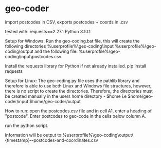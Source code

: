 # geo-coder
 import postcodes in CSV, exports postcodes + coords in .csv
 
tested with:
requests==2.27.1
Python 3.10.1

Setup for Windows:
Run the geo-coding.bat file, this will create the following directories
%userprofile%\geo-coding\input
%userprofile%\geo-coding\output
and the following file:
%userprofile%\geo-coding\input\postcodes.csv

Install the requests library for Python if not already installed.
pip install requests

Setup for Linux:
The geo-coding.py file uses the pathlib library and therefore is able to use both Linux and Windows file structures, however, there is no script to create the directories.
Therefore, the directories must be created manually in the users home directory - $home
i.e 
$home/geo-coder/input
$home/geo-coder/output

How to run:
open the postcodes.csv file and in cell A1, enter a heading of "postcode".
Enter postcodes to geo-code in the cells below column A.

run the python script.

information will be output to %userprofile%\geo-coding\output\\{timestamp}--postcodes-and-coordinates.csv
